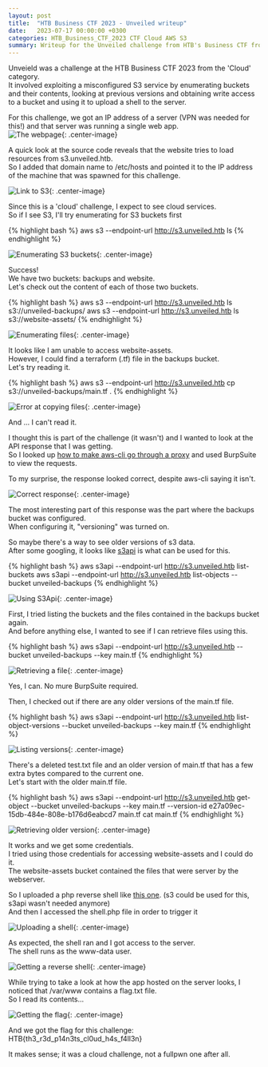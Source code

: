 ```yaml
---
layout: post
title:  "HTB Business CTF 2023 - Unveiled writeup"
date:   2023-07-17 00:00:00 +0300
categories: HTB_Business_CTF_2023 CTF Cloud AWS S3
summary: Writeup for the Unveiled challenge from HTB's Business CTF from 2023. This challenge involved exploiting a misconfigured s3 service.
---
```



Unveield was a challenge at the HTB Business CTF 2023 from the 'Cloud' category.  
It involved exploiting a misconfigured S3 service by enumerating buckets and their contents, looking at previous versions and obtaining write access to a bucket and using it to upload a shell to the server.

For this challenge, we got an IP address of a server (VPN was needed for this!) and that server was running a single web app.  
![The webpage]({{site.baseurl}}/assets/img/HTB_Business_CTF_2023/unveiled/web_page.png){: .center-image}

A quick look at the source code reveals that the website tries to load resources from s3.unveiled.htb.  
So I added that domain name to /etc/hosts and pointed it to the IP address of the machine that was spawned for this challenge.  

![Link to S3]({{site.baseurl}}/assets/img/HTB_Business_CTF_2023/unveiled/s3_link.png){: .center-image}

Since this is a 'cloud' challenge, I expect to see cloud services.  
So if I see S3, I'll try enumerating for S3 buckets first

{% highlight bash %}
aws s3 --endpoint-url http://s3.unveiled.htb ls
{% endhighlight %}

![Enumerating S3 buckets]({{site.baseurl}}/assets/img/HTB_Business_CTF_2023/unveiled/enumerating_buckets.png){: .center-image}

Success!  
We have two buckets: backups and website.  
Let's check out the content of each of those two buckets.  

{% highlight bash %}
aws s3 --endpoint-url http://s3.unveiled.htb ls s3://unveiled-backups/
aws s3 --endpoint-url http://s3.unveiled.htb ls s3://website-assets/
{% endhighlight %}

![Enumerating files]({{site.baseurl}}/assets/img/HTB_Business_CTF_2023/unveiled/enumerating_files.png){: .center-image}

It looks like I am unable to access website-assets.  
However, I could find a terraform (.tf) file in the backups bucket.  
Let's try reading it.

{% highlight bash %}
aws s3 --endpoint-url http://s3.unveiled.htb cp s3://unveiled-backups/main.tf .
{% endhighlight %}

![Error at copying files]({{site.baseurl}}/assets/img/HTB_Business_CTF_2023/unveiled/error.png){: .center-image}

And ... I can't read it.  

I thought this is part of the challenge (it wasn't) and I wanted to look at the API response that I was getting.  
So I looked up [how to make aws-cli go through a proxy](https://docs.aws.amazon.com/cli/latest/userguide/cli-configure-proxy.html) and used BurpSuite to view the requests. 

To my surprise, the response looked correct, despite aws-cli saying it isn't.

![Correct response]({{site.baseurl}}/assets/img/HTB_Business_CTF_2023/unveiled/correct_response.png){: .center-image}

The most interesting part of this response was the part where the backups bucket was configured.  
When configuring it, "versioning" was turned on.  

So maybe there's a way to see older versions of s3 data.  
After some googling, it looks like [s3api](https://docs.aws.amazon.com/cli/latest/reference/s3api/) is what can be used for this.  

{% highlight bash %}
aws s3api --endpoint-url http://s3.unveiled.htb list-buckets
aws s3api --endpoint-url http://s3.unveiled.htb list-objects --bucket unveiled-backups
{% endhighlight %}

![Using S3Api]({{site.baseurl}}/assets/img/HTB_Business_CTF_2023/unveiled/s3_api.png){: .center-image}

First, I tried listing the buckets and the files contained in the backups bucket again.  
And before anything else, I wanted to see if I can retrieve files using this.


{% highlight bash %}
aws s3api --endpoint-url http://s3.unveiled.htb --bucket unveiled-backups --key main.tf
{% endhighlight %}


![Retrieving a file]({{site.baseurl}}/assets/img/HTB_Business_CTF_2023/unveiled/get_file.png){: .center-image}

Yes, I can. No mure BurpSuite required.

Then, I checked out if there are any older versions of the main.tf file.

{% highlight bash %}
aws s3api --endpoint-url http://s3.unveiled.htb list-object-versions --bucket unveiled-backups --key main.tf
{% endhighlight %}

![Listing versions]({{site.baseurl}}/assets/img/HTB_Business_CTF_2023/unveiled/versions.png){: .center-image}

There's a deleted test.txt file and an older version of main.tf that has a few extra bytes compared to the current one.  
Let's start with the older main.tf file.  

{% highlight bash %}
aws s3api --endpoint-url http://s3.unveiled.htb get-object --bucket unveiled-backups --key main.tf --version-id e27a09ec-15db-484e-808e-b176d6eabcd7 main.tf
cat main.tf
{% endhighlight %}

![Retrieving older version]({{site.baseurl}}/assets/img/HTB_Business_CTF_2023/unveiled/older_version.png){: .center-image}

It works and we get some credentials.  
I tried using those credentials for accessing website-assets and I could do it.  
The website-assets bucket contained the files that were server by the webserver.  

So I uploaded a php reverse shell like [this one](https://github.com/pentestmonkey/php-reverse-shell/blob/master/php-reverse-shell.php). (s3 could be used for this, s3api wasn't needed anymore)  
And then I accessed the shell.php file in order to trigger it

![Uploading a shell]({{site.baseurl}}/assets/img/HTB_Business_CTF_2023/unveiled/shell_upload.png){: .center-image}

As expected, the shell ran and I got access to the server.  
The shell runs as the www-data user.

![Getting a reverse shell]({{site.baseurl}}/assets/img/HTB_Business_CTF_2023/unveiled/reverse_shell.png){: .center-image}

While trying to take a look at how the app hosted on the server looks, I noticed that /var/www contains a flag.txt file.  
So I read its contents...

![Getting the flag]({{site.baseurl}}/assets/img/HTB_Business_CTF_2023/unveiled/flag.png){: .center-image}

And we got the flag for this challenge: HTB{th3_r3d_p14n3ts_cl0ud_h4s_f4ll3n}

It makes sense; it was a cloud challenge, not a fullpwn one after all.